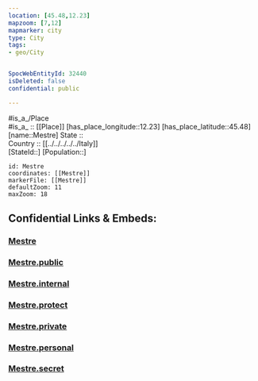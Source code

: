 ```yaml
---
location: [45.48,12.23] 
mapzoom: [7,12] 
mapmarker: city 
type: City
tags:
- geo/City


SpocWebEntityId: 32440
isDeleted: false
confidential: public

---
```

#is_a_/Place  
#is_a_ :: [[Place]] 
[has_place_longitude::12.23] 
[has_place_latitude::45.48] 
[name::Mestre] 
State ::  
Country :: [[../../../../../Italy]]  
[StateId::] 
[Population::] 



```leaflet
id: Mestre
coordinates: [[Mestre]] 
markerFile: [[Mestre]] 
defaultZoom: 11 
maxZoom: 18
```


## Confidential Links & Embeds: 

### [Mestre](/_Standards/Earth/Continent/Europe/Europe~South/Italy/regions~Italy/Veneto/Venezia.Province/City/Mestre.md) 

### [Mestre.public](/_public/Earth/Continent/Europe/Europe~South/Italy/regions~Italy/Veneto/Venezia.Province/City/Mestre.public.md) 

### [Mestre.internal](/_internal/Earth/Continent/Europe/Europe~South/Italy/regions~Italy/Veneto/Venezia.Province/City/Mestre.internal.md) 

### [Mestre.protect](/_protect/Earth/Continent/Europe/Europe~South/Italy/regions~Italy/Veneto/Venezia.Province/City/Mestre.protect.md) 

### [Mestre.private](/_private/Earth/Continent/Europe/Europe~South/Italy/regions~Italy/Veneto/Venezia.Province/City/Mestre.private.md) 

### [Mestre.personal](/_personal/Earth/Continent/Europe/Europe~South/Italy/regions~Italy/Veneto/Venezia.Province/City/Mestre.personal.md) 

### [Mestre.secret](/_secret/Earth/Continent/Europe/Europe~South/Italy/regions~Italy/Veneto/Venezia.Province/City/Mestre.secret.md)

